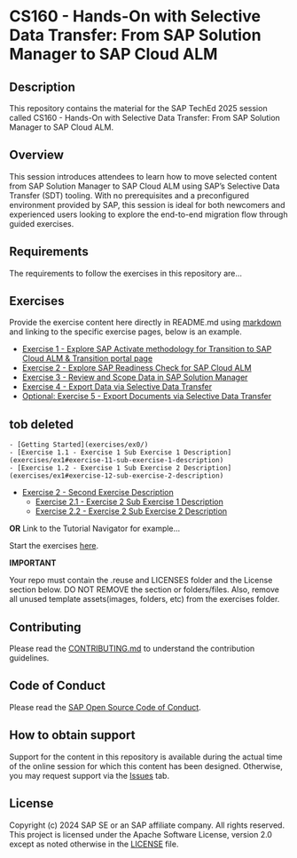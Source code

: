 # CS160 - Hands-On with Selective Data Transfer: From SAP Solution Manager to SAP Cloud ALM

## Description

This repository contains the material for the SAP TechEd 2025 session called CS160 - Hands-On with Selective Data Transfer: From SAP Solution Manager to SAP Cloud ALM.  

## Overview

This session introduces attendees to learn how to move selected content from SAP Solution Manager to SAP Cloud ALM using SAP’s Selective Data Transfer (SDT) tooling. With no prerequisites and a preconfigured environment provided by SAP, this session is ideal for both newcomers and experienced users looking to explore the end-to-end migration flow through guided exercises.

## Requirements

The requirements to follow the exercises in this repository are...

## Exercises

Provide the exercise content here directly in README.md using [markdown](https://guides.github.com/features/mastering-markdown/) and linking to the specific exercise pages, below is an example.


- [Exercise 1 - Explore SAP Activate methodology for Transition to SAP Cloud ALM & Transition portal page](exercises/Ex_RMV_Portal/RMV_1.md)
- [Exercise 2 - Explore SAP Readiness Check for SAP Cloud ALM ](exercises/Ex_RC/RC.md)
- [Exercise 3 - Review and Scope Data in SAP Solution Manager ](exercises/Ex_SOLMAN/SOLMAN.md)
- [Exercise 4 - Export Data via Selective Data Transfer ](exercises/Ex_SDT_Export/SDT_Export.md)
- [Optional: Exercise 5 - Export Documents via Selective Data Transfer ](exercises/Ex_Doc_Export/Document_Export.md)


## tob deleted 
    - [Getting Started](exercises/ex0/)
    - [Exercise 1.1 - Exercise 1 Sub Exercise 1 Description](exercises/ex1#exercise-11-sub-exercise-1-description)
    - [Exercise 1.2 - Exercise 1 Sub Exercise 2 Description](exercises/ex1#exercise-12-sub-exercise-2-description)
- [Exercise 2 - Second Exercise Description](exercises/ex2/)
    - [Exercise 2.1 - Exercise 2 Sub Exercise 1 Description](exercises/ex2#exercise-21-sub-exercise-1-description)
    - [Exercise 2.2 - Exercise 2 Sub Exercise 2 Description](exercises/ex2#exercise-22-sub-exercise-2-description)

  
**OR** Link to the Tutorial Navigator for example...

Start the exercises [here](https://developers.sap.com/tutorials/abap-environment-trial-onboarding.html).

**IMPORTANT**

Your repo must contain the .reuse and LICENSES folder and the License section below. DO NOT REMOVE the section or folders/files. Also, remove all unused template assets(images, folders, etc) from the exercises folder. 

## Contributing
Please read the [CONTRIBUTING.md](./CONTRIBUTING.md) to understand the contribution guidelines.

## Code of Conduct
Please read the [SAP Open Source Code of Conduct](https://github.com/SAP-samples/.github/blob/main/CODE_OF_CONDUCT.md).

## How to obtain support

Support for the content in this repository is available during the actual time of the online session for which this content has been designed. Otherwise, you may request support via the [Issues](../../issues) tab.

## License
Copyright (c) 2024 SAP SE or an SAP affiliate company. All rights reserved. This project is licensed under the Apache Software License, version 2.0 except as noted otherwise in the [LICENSE](LICENSES/Apache-2.0.txt) file.
